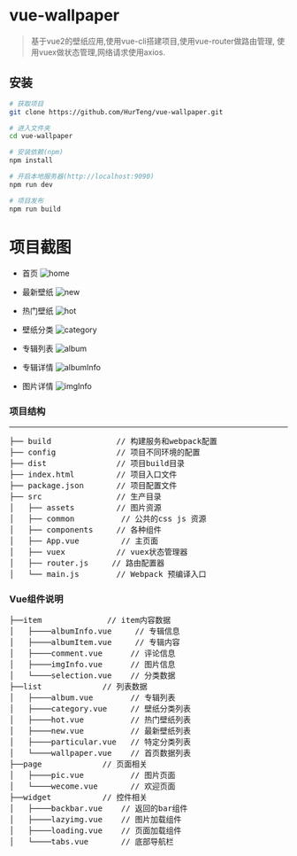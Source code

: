 # vue-wallpaper

>  基于vue2的壁纸应用,使用vue-cli搭建项目,使用vue-router做路由管理,
使用vuex做状态管理,网络请求使用axios.


## 安装
``` bash
# 获取项目
git clone https://github.com/HurTeng/vue-wallpaper.git

# 进入文件夹
cd vue-wallpaper

# 安装依赖(npm)
npm install

# 开启本地服务器(http://localhost:9090)
npm run dev

# 项目发布
npm run build
```

# 项目截图
* 首页
![home](./img/home.png)

* 最新壁纸
![new](./img/new.png)

* 热门壁纸
![hot](./img/hot.png)

* 壁纸分类
![category](./img/category.png)

* 专辑列表
![album](./img/album.png)

* 专辑详情
![albumInfo](./img/albumInfo.png)

* 图片详情
![imgInfo](./img/imgInfo.png)


### 项目结构
***
<pre>
├── build              // 构建服务和webpack配置
├── config             // 项目不同环境的配置
├── dist               // 项目build目录
├── index.html         // 项目入口文件
├── package.json       // 项目配置文件
├── src                // 生产目录
│   ├── assets         // 图片资源
│   ├── common          // 公共的css js 资源
│   ├── components     // 各种组件
│   ├── App.vue         // 主页面 
│   ├── vuex           // vuex状态管理器
│   ├── router.js     // 路由配置器
│   └── main.js        // Webpack 预编译入口
</pre>

### Vue组件说明
<pre>
├──item              // item内容数据
│   ├────albumInfo.vue     // 专辑信息
│   ├────albumItem.vue     // 专辑内容
│   ├────comment.vue      // 评论信息
│   ├────imgInfo.vue      // 图片信息
│   └────selection.vue    // 分类数据
├──list             // 列表数据
│   ├────album.vue        // 专辑列表
│   ├────category.vue     // 壁纸分类列表
│   ├────hot.vue          // 热门壁纸列表
│   ├────new.vue          // 最新壁纸列表
│   ├────particular.vue   // 特定分类列表
│   └────wallpaper.vue    // 首页数据列表
├──page             // 页面相关
│   ├────pic.vue          // 图片页面
│   └────wecome.vue       // 欢迎页面
├──widget           // 控件相关
│   ├────backbar.vue    // 返回的bar组件
│   ├────lazyimg.vue    // 图片加载组件
│   ├────loading.vue    // 页面加载组件
│   └────tabs.vue       // 底部导航栏
</pre>
